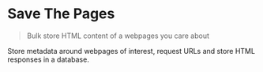 # Save The Pages
> Bulk store HTML content of a webpages you care about

Store metadata around webpages of interest, request URLs and store HTML responses in a database.

